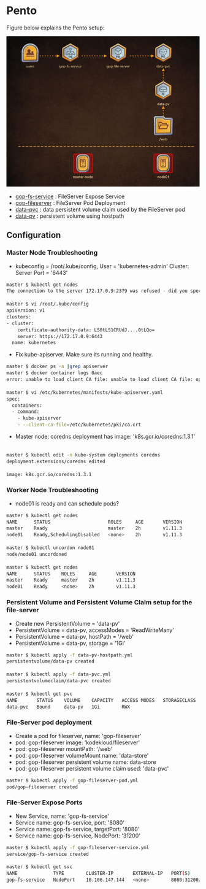 # Pento

Figure below explains the Pento setup:

![Figure-Bravo](https://github.com/mhshamim/Game-of-Pods/blob/master/scenarios/Game-of-Pods-Pento-Deploy.JPG)

* [gop-fs-service](gop-fileserver-service.yml) : FileServer Expose Service
* [gop-fileserver](gop-fileserver-pod.yml) : FileServer Pod Deployment
* [data-pvc](data-pvc.yml) : data persistent volume claim used by the FileServer pod
* [data-pv](data-pv-hostpath.yml) : persistent volume using hostpath


## Configuration

### Master Node Troubleshooting

- kubeconfig = /root/.kube/config, User = 'kubernetes-admin' Cluster: Server Port = '6443'

```sh
master $ kubectl get nodes
The connection to the server 172.17.0.9:2379 was refused - did you specify the right host or port?

master $ vi /root/.kube/config
apiVersion: v1
clusters:
- cluster:
    certificate-authority-data: LS0tLS1CRUdJ....0tLQo=
    server: https://172.17.0.9:6443
  name: kubernetes
```

- Fix kube-apiserver. Make sure its running and healthy.


```sh
master $ docker ps -a |grep apiserver
master $ docker container logs 0aec
error: unable to load client CA file: unable to load client CA file: open /etc/kubernetes/pki/ca-authority.crt: no such file or directory

master $ vi /etc/kubernetes/manifests/kube-apiserver.yaml
spec:
  containers:
  - command:
    - kube-apiserver
    - --client-ca-file=/etc/kubernetes/pki/ca.crt
```

- Master node: coredns deployment has image: 'k8s.gcr.io/coredns:1.3.1'

```sh

master $ kubectl edit -n kube-system deployments coredns
deployment.extensions/coredns edited

image: k8s.gcr.io/coredns:1.3.1
```

### Worker Node Troubleshooting

- node01 is ready and can schedule pods?

```sh
master $ kubectl get nodes
NAME      STATUS                     ROLES     AGE       VERSION
master    Ready                      master    2h        v1.11.3
node01    Ready,SchedulingDisabled   <none>    2h        v1.11.3

master $ kubectl uncordon node01
node/node01 uncordoned

master $ kubectl get nodes
NAME      STATUS    ROLES     AGE       VERSION
master    Ready     master    2h        v1.11.3
node01    Ready     <none>    2h        v1.11.3
```

### Persistent Volume and Persistent Volume Claim setup for the file-server

- Create new PersistentVolume = 'data-pv'
- PersistentVolume = data-pv, accessModes = 'ReadWriteMany'
- PersistentVolume = data-pv, hostPath = '/web'
- PersistentVolume = data-pv, storage = '1Gi'

```sh
master $ kubectl apply -f data-pv-hostpath.yml
persistentvolume/data-pv created

master $ kubectl apply -f data-pvc.yml
persistentvolumeclaim/data-pvc created

master $ kubectl get pvc
NAME       STATUS    VOLUME    CAPACITY   ACCESS MODES   STORAGECLASS   AGE
data-pvc   Bound     data-pv   1Gi        RWX                           19s
```

### File-Server pod deployment

- Create a pod for fileserver, name: 'gop-fileserver'
- pod: gop-fileserver image: 'kodekloud/fileserver'
- pod: gop-fileserver mountPath: '/web'
- pod: gop-fileserver volumeMount name: 'data-store'
- pod: gop-fileserver persistent volume name: data-store
- pod: gop-fileserver persistent volume claim used: 'data-pvc'

```sh
master $ kubectl apply -f gop-fileserver-pod.yml
pod/gop-fileserver created
```


### File-Server Expose Ports

- New Service, name: 'gop-fs-service'
- Service name: gop-fs-service, port: '8080'
- Service name: gop-fs-service, targetPort: '8080'
- Service name: gop-fs-service, NodePort: '31200'

```sh
master $ kubectl apply -f gop-fileserver-service.yml
service/gop-fs-service created

master $ kubectl get svc
NAME             TYPE        CLUSTER-IP       EXTERNAL-IP   PORT(S)          AGE
gop-fs-service   NodePort    10.106.147.144   <none>        8080:31200/TCP   3s
```
